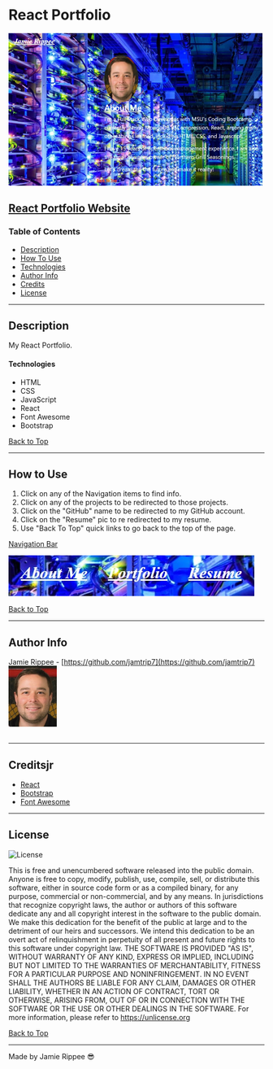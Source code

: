 # React Portfolio

<img src="src\assets\screenshot\Screenshot1.jpg" width="500" height="300">

[React Portfolio Website]()
---
### Table of Contents
- [Description](#description)
- [How To Use](#how-to-use)
- [Technologies](#technologies)
- [Author Info](#author-info)
- [Credits](#credits)
- [License](#license) 

---
## Description
My React Portfolio.
#### Technologies
- HTML
- CSS
- JavaScript
- React
- Font Awesome
- Bootstrap

  
[Back to Top](#React-Portfolio)

---
## How to Use
1. Click on any of the Navigation items to find info.
2. Click on any of the projects to be redirected to those projects.
3. Click on the "GitHub" name to be redirected to my GitHub account.
4. Click on the "Resume" pic to re redirected to my resume.
5. Use "Back To Top" quick links to go back to the top of the page.

<u>Navigation Bar</u>

<img src="src\assets\screenshot\Screenshot2.jpg">


[Back to Top](#React-Portfolio)

---
## Author Info
Jamie Rippee - [https://github.com/jamtrip7](https://github.com/jamtrip7)

[<img src="src\assets\images\Profile-Pic-1.jpg" alt="profile pic" width="95" height="120" style="margin: -15px 0px 15px 0px">](src\assets\images\Profile-Pic-1.jpg)


---
## Creditsjr
- [React](https://react.com/)
- [Bootstrap](https://getbootstrap.com/)
- [Font Awesome](https://fontawesome.com)


---
## License
![License](https://img.shields.io/badge/license-Free-brightgreen "License Badge")

This is free and unencumbered software released into the public domain.
Anyone is free to copy, modify, publish, use, compile, sell, or
distribute this software, either in source code form or as a compiled
binary, for any purpose, commercial or non-commercial, and by any
means.
In jurisdictions that recognize copyright laws, the author or authors
of this software dedicate any and all copyright interest in the
software to the public domain. We make this dedication for the benefit
of the public at large and to the detriment of our heirs and
successors. We intend this dedication to be an overt act of
relinquishment in perpetuity of all present and future rights to this
software under copyright law.
THE SOFTWARE IS PROVIDED "AS IS", WITHOUT WARRANTY OF ANY KIND,
EXPRESS OR IMPLIED, INCLUDING BUT NOT LIMITED TO THE WARRANTIES OF
MERCHANTABILITY, FITNESS FOR A PARTICULAR PURPOSE AND NONINFRINGEMENT.
IN NO EVENT SHALL THE AUTHORS BE LIABLE FOR ANY CLAIM, DAMAGES OR
OTHER LIABILITY, WHETHER IN AN ACTION OF CONTRACT, TORT OR OTHERWISE,
ARISING FROM, OUT OF OR IN CONNECTION WITH THE SOFTWARE OR THE USE OR
OTHER DEALINGS IN THE SOFTWARE.
For more information, please refer to <https://unlicense.org>
   
[Back to Top](#React-Portfolio)

---

Made by Jamie Rippee :sunglasses:
